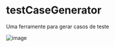 # testCaseGenerator
Uma ferramente para gerar casos de teste 

![image](https://user-images.githubusercontent.com/53980283/171037888-7d4cae25-85e2-487d-bfd6-d81a4bdbbbf7.png)

